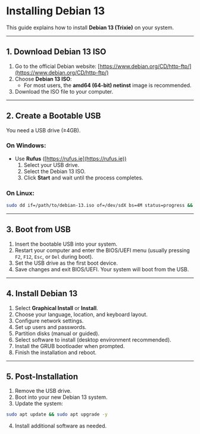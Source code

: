 # Installing Debian 13

This guide explains how to install **Debian 13 (Trixie)** on your system.

---

## 1. Download Debian 13 ISO

1. Go to the official Debian website: [https://www.debian.org/CD/http-ftp/](https://www.debian.org/CD/http-ftp/)
2. Choose **Debian 13 ISO**:
   - For most users, the **amd64 (64-bit) netinst** image is recommended.
3. Download the ISO file to your computer.

---

## 2. Create a Bootable USB

You need a USB drive (≥4GB).  

### On Windows:

- Use **Rufus** ([https://rufus.ie](https://rufus.ie))  
  1. Select your USB drive.
  2. Select the Debian 13 ISO.
  3. Click **Start** and wait until the process completes.

### On Linux:

```bash
sudo dd if=/path/to/debian-13.iso of=/dev/sdX bs=4M status=progress && sync
```

---

## 3. Boot from USB

1. Insert the bootable USB into your system.
2. Restart your computer and enter the BIOS/UEFI menu (usually pressing `F2`, `F12`, `Esc`, or `Del` during boot).
3. Set the USB drive as the first boot device.
4. Save changes and exit BIOS/UEFI. Your system will boot from the USB.

---

## 4. Install Debian 13

1. Select **Graphical Install** or **Install**.
2. Choose your language, location, and keyboard layout.
3. Configure network settings.
4. Set up users and passwords.
5. Partition disks (manual or guided).
6. Select software to install (desktop environment recommended).
7. Install the GRUB bootloader when prompted.
8. Finish the installation and reboot.

---

## 5. Post-Installation

1. Remove the USB drive.
2. Boot into your new Debian 13 system.
3. Update the system:

```bash
sudo apt update && sudo apt upgrade -y
```

4. Install additional software as needed.
